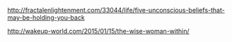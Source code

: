http://fractalenlightenment.com/33044/life/five-unconscious-beliefs-that-may-be-holding-you-back

http://wakeup-world.com/2015/01/15/the-wise-woman-within/
